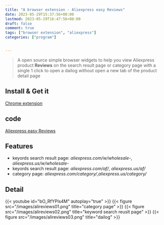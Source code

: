 ```yaml
---
title: "A browser extension - Aliexpress easy Reviews"
date: 2023-05-29T15:37:56+08:00
lastmod: 2023-05-29T16:47:56+08:00
draft: false
comment: true
tags: ["browser extension", "aliexpress"]
categories: ["program"]


---
```


> A open source simple browser widgets to help you view Aliexpress product **Reviews** on the search result page or category page with a single 1 click to open a dailog without open a new tab of the product detail page



## Install & Get it

  [Chrome extension](https://chrome.google.com/webstore/detail/aliexpress-easy-reviews/jpejincpobgdepoapjhhjffigkmkggbf)


## code
 [Aliexpress easy Reviews](https://github.com/tiger-oy/alireviews)

## Features  

-  keyords search result page: *aliexpress.com/w/wholesale-*, *aliexpress.us/w/wholesale-*
-  keyords search result page: *aliexpress.com/af/*, *aliexpress.us/af/*
-  category page: *aliexpress.com/category/*,*aliexpress.us/category/*


## Detail 


{{< youtube id="bO_RfYPls4M" autoplay="true" >}}
{{< figure src="/images/alireviews01.png" title="category page" >}}
{{< figure src="/images/alireviews02.png" title="keyword search reuslt page" >}}
{{< figure src="/images/alireviews03.png" title="dailog" >}}
